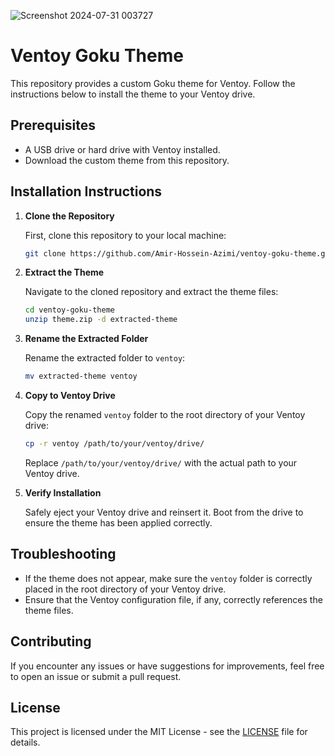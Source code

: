 ![Screenshot 2024-07-31 003727](https://github.com/user-attachments/assets/eb1adb78-96d1-4194-8be8-bac197e0544f)

# Ventoy Goku Theme

This repository provides a custom Goku theme for Ventoy. Follow the instructions below to install the theme to your Ventoy drive.

## Prerequisites

- A USB drive or hard drive with Ventoy installed.
- Download the custom theme from this repository.

## Installation Instructions

1. **Clone the Repository**

    First, clone this repository to your local machine:

    ```sh
    git clone https://github.com/Amir-Hossein-Azimi/ventoy-goku-theme.git
    ```

2. **Extract the Theme**

    Navigate to the cloned repository and extract the theme files:

    ```sh
    cd ventoy-goku-theme
    unzip theme.zip -d extracted-theme
    ```

3. **Rename the Extracted Folder**

    Rename the extracted folder to `ventoy`:

    ```sh
    mv extracted-theme ventoy
    ```

4. **Copy to Ventoy Drive**

    Copy the renamed `ventoy` folder to the root directory of your Ventoy drive:

    ```sh
    cp -r ventoy /path/to/your/ventoy/drive/
    ```

    Replace `/path/to/your/ventoy/drive/` with the actual path to your Ventoy drive.

5. **Verify Installation**

    Safely eject your Ventoy drive and reinsert it. Boot from the drive to ensure the theme has been applied correctly.

## Troubleshooting

- If the theme does not appear, make sure the `ventoy` folder is correctly placed in the root directory of your Ventoy drive.
- Ensure that the Ventoy configuration file, if any, correctly references the theme files.

## Contributing

If you encounter any issues or have suggestions for improvements, feel free to open an issue or submit a pull request.

## License

This project is licensed under the MIT License - see the [LICENSE](LICENSE) file for details.

